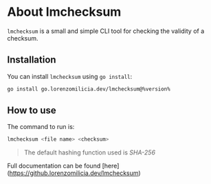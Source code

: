 # About lmchecksum

`lmchecksum` is a small and simple CLI tool for checking the validity of a checksum.

## Installation

You can install `lmchecksum` using `go install`:
```Bash
go install go.lorenzomilicia.dev/lmchecksum@%version%
```

## How to use

The command to run is:
```Bash
lmchecksum <file name> <checksum>
```
> The default hashing function used is *SHA-256*

Full documentation can be found [here] (https://github.lorenzomilicia.dev/lmchecksum)